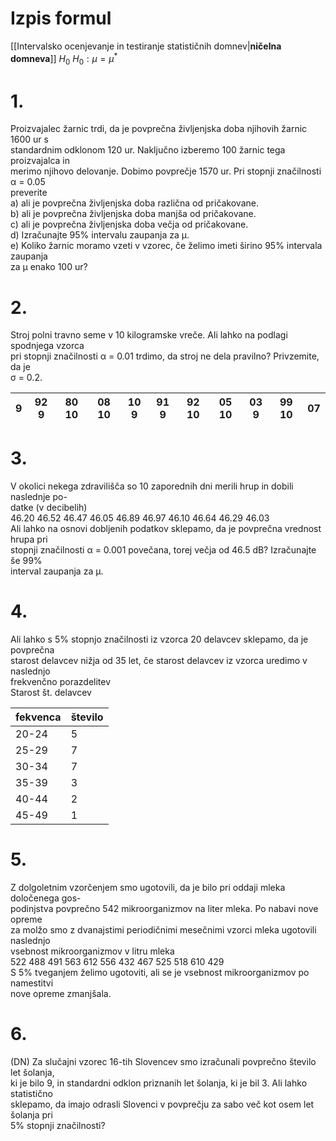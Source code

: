 # Izpis formul
[[Intervalsko ocenjevanje in testiranje statističnih domnev|**ničelna domneva**]] $H_0$
$H_0:\mu = \mu^*$

# 1.
Proizvajalec žarnic trdi, da je povprečna življenjska doba njihovih žarnic 1600 ur s  
standardnim odklonom 120 ur. Naključno izberemo 100 žarnic tega proizvajalca in  
merimo njihovo delovanje. Dobimo povprečje 1570 ur. Pri stopnji značilnosti α = 0.05  
preverite  
a) ali je povprečna življenjska doba različna od pričakovane.  
b) ali je povprečna življenjska doba manjša od pričakovane.  
c) ali je povprečna življenjska doba večja od pričakovane.  
d) Izračunajte 95% intervalu zaupanja za μ.  
e) Koliko žarnic moramo vzeti v vzorec, če želimo imeti širino 95% intervala zaupanja  
za μ enako 100 ur?  
# 2.
Stroj polni travno seme v 10 kilogramske vreče. Ali lahko na podlagi spodnjega vzorca  
pri stopnji značilnosti α = 0.01 trdimo, da stroj ne dela pravilno? Privzemite, da je  
σ = 0.2.  

| 9   | 92 9 | 80 10 | 08 10 | 10 9 | 91 9 | 92 10 | 05 10 | 03 9 | 99 10 | 07  | 
| --- | ---- | ----- | ----- | ---- | ---- | ----- | ----- | ---- | ----- | --- |

# 3.
V okolici nekega zdravilišča so 10 zaporednih dni merili hrup in dobili naslednje po-  
datke (v decibelih)  
46.20 46.52 46.47 46.05 46.89 46.97 46.10 46.64 46.29 46.03  
Ali lahko na osnovi dobljenih podatkov sklepamo, da je povprečna vrednost hrupa pri  
stopnji značilnosti α = 0.001 povečana, torej večja od 46.5 dB? Izračunajte še 99%  
interval zaupanja za μ.  
# 4.
Ali lahko s 5% stopnjo značilnosti iz vzorca 20 delavcev sklepamo, da je povprečna  
starost delavcev nižja od 35 let, če starost delavcev iz vzorca uredimo v naslednjo  
frekvenčno porazdelitev  
Starost št. delavcev

| fekvenca | število | 
| -------- | ------- |
| 20-24    | 5       |
| 25-29    | 7       |
| 30-34    | 7       |
| 35-39    | 3       |
| 40-44    | 2       |
| 45-49    | 1       |

# 5.
Z dolgoletnim vzorčenjem smo ugotovili, da je bilo pri oddaji mleka določenega gos-  
podinjstva povprečno 542 mikroorganizmov na liter mleka. Po nabavi nove opreme  
za molžo smo z dvanajstimi periodičnimi mesečnimi vzorci mleka ugotovili naslednjo  
vsebnost mikroorganizmov v litru mleka  
522 488 491 563 612 556 432 467 525 518 610 429  
S 5% tveganjem želimo ugotoviti, ali se je vsebnost mikroorganizmov po namestitvi  
nove opreme zmanjšala.  
# 6.
(DN) Za slučajni vzorec 16-tih Slovencev smo izračunali povprečno število let šolanja,  
ki je bilo 9, in standardni odklon priznanih let šolanja, ki je bil 3. Ali lahko statistično  
sklepamo, da imajo odrasli Slovenci v povprečju za sabo več kot osem let šolanja pri  
5% stopnji značilnosti?  